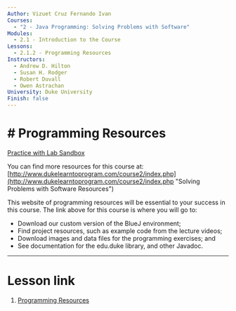 ```yaml
---
Author: Vizuet Cruz Fernando Ivan
Courses:
  - "2 - Java Programming: Solving Problems with Software"
Modules:
  - 2.1 - Introduction to the Course
Lessons:
  - 2.1.2 - Programming Resources
Instructors:
  - Andrew D. Hilton
  - Susan H. Rodger
  - Robert Duvall
  - Owen Astrachan
University: Duke University
Finish: false
---
```

# # Programming Resources
[Practice with Lab Sandbox](https://www.coursera.org/learn/java-programming/lab-sandbox)

You can find more resources for this course at: [http://www.dukelearntoprogram.com/course2/index.php](http://www.dukelearntoprogram.com/course2/index.php "Solving Problems with Software Resources")

This website of programming resources will be essential to your success in this course. The link above for this course is where you will go to:

- Download our custom version of the BlueJ environment;
- Find project resources, such as example code from the lecture videos;
- Download images and data files for the programming exercises; and
- See documentation for the edu.duke library, and other Javadoc.

---
# Lesson link

1. [Programming Resources](https://www.coursera.org/learn/java-programming/supplement/EXkq5/programming-resources)